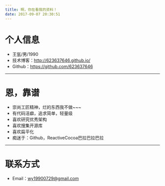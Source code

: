 ```yaml
---
title: 啊，你在看我的资料！
date: 2017-09-07 20:30:51
---
```


# 个人信息

- 王氩/男/1990
- 技术博客：http://623637646.github.io/
- Github：https://github.com/623637646

---

# 恩，靠谱

- 崇尚工匠精神，烂的东西我不做~~~
- 有代码洁癖，追求简单，轻量级
- 喜欢研究优秀架构
- 喜欢搜集开源库
- 喜欢扁平化
- 痴迷于：Github，ReactiveCocoa巴拉巴拉巴拉

---

# 联系方式

- Email：wy19900729@gmail.com

